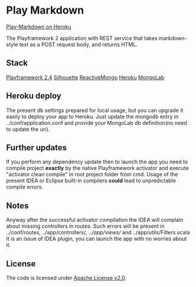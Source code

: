 Play Markdown
=====================================

[Play-Markdown on Heroku](https://play-markdown.herokuapp.com/)

The Playframework 2 application with REST service that takes markdown-style text as a POST request body, and returns HTML.

## Stack

[Playframework 2.4](https://www.playframework.com/download)
[Silhouette](http://silhouette.mohiva.com/)
[ReactiveMongo](http://reactivemongo.org/)
[Heroku](https://www.heroku.com/)
[MongoLab](https://www.mongolab.com/)

## Heroku deploy

The present db settings prepared for local usage, but you can upgrade it easily to deploy your app to Heroku. Just update the mongodb entry in ../conf/application.conf and provide your MongoLab db definition(no need to update the uri).

## Further updates

If you perform any dependency update then to launch the app you need to compile project **exactly** by the native Playframework activator and execute "activator clean compile" in root project folder from cmd. Usage of the present IDEA or Eclipse built-in compilers **could** lead to unpredictable compile errors.

## Notes

Anyway after the successful activator compilation the IDEA will complain about missing controllers in routes. Such errors will be present in ../conf/routes, ../app/controllers/_, ../app/views/_ and ../app/utils/Filters.scala It is an issue of IDEA plugin, you can launch the app with no worries about it.

## License

The code is licensed under [Apache License v2.0](http://www.apache.org/licenses/LICENSE-2.0).